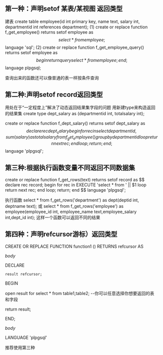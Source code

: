 ## 第一种：声明setof 某表/某视图 返回类型 
建表
create table employee(id int primary key, name text, salary int, departmentid int references department);
(1)
create or replace function f_get_employee() 
returns setof employee 
as 
$$
select * from employee;
$$
language 'sql';
(2)
create or replace function f_get_employee_query() 
returns setof employee 
as 
$$
begin
return query select * from employee;
end;
$$
language plpgsql;

查询出来的函数还可以像普通的表一样按条件查询

## 第二种:声明setof record返回类型 
用处在于“一定程度上”解决了动态返回结果集字段的问题
用新建type来构造返回的结果集 
create type dept_salary as (departmentid int, totalsalary int);

create or replace function f_dept_salary() 
returns setof dept_salary 
as
$$
declare
rec dept_salary%rowtype;
begin
for rec in select departmentid, sum(salary) as totalsalary from f_get_employee() group by departmentid loop
  return next rec;
  end loop;
return;
end;
$$
language 'plpgsql';

## 第三种:根据执行函数变量不同返回不同数据集
create or replace function f_get_rows(text) returns setof record as
$$
declare
rec record;
begin
for rec in EXECUTE 'select * from ' || $1 loop
return next rec;
end loop;
return;
end
$$
language 'plpgsql';

执行函数
 select * from f_get_rows('department') as dept(deptid int, deptname text);
或
select * from f_get_rows('employee') as employee(employee_id int, employee_name text,employee_salary int,dept_id int);
这样一个函数可以返回不同的结果

## 第四种：声明refcursor游标）返回类型 
CREATE OR REPLACE FUNCTION function1 () RETURNS refcursor AS 

$body$ 

DECLARE 

    result refcursor; 

BEGIN 

   open result for select * from table1,table2; --你可以任意选择你想要返回的表和字段 
   
return result; 

END; 

$body$ 

LANGUAGE 'plpgsql'

推荐使用第三种

